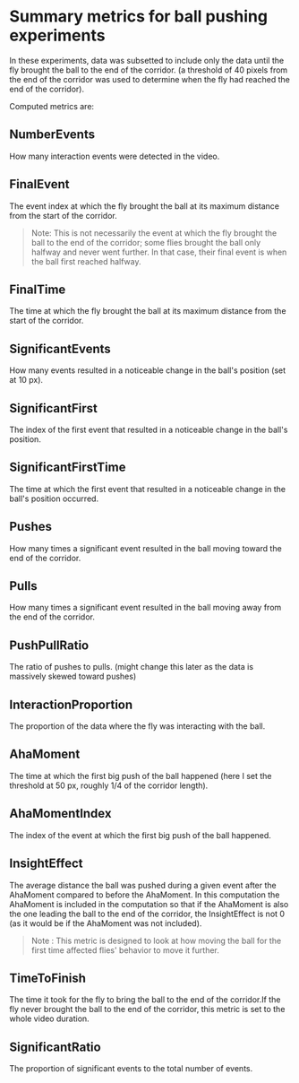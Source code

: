 # Summary metrics for ball pushing experiments

In these experiments, data was subsetted to include only the data until the fly brought the ball to the end of the corridor. (a threshold of 40 pixels from the end of the corridor was used to determine when the fly had reached the end of the corridor).

Computed metrics are: 

## NumberEvents

How many interaction events were detected in the video.

## FinalEvent

The event index at which the fly brought the ball at its maximum distance from the start of the corridor.

> Note: This is not necessarily the event at which the fly brought the ball to the end of the corridor; some flies brought the ball only halfway and never went further. In that case, their final event is when the ball first reached halfway.

## FinalTime

The time at which the fly brought the ball at its maximum distance from the start of the corridor.

## SignificantEvents

How many events resulted in a noticeable change in the ball's position (set at 10 px).

## SignificantFirst

The index of the first event that resulted in a noticeable change in the ball's position.

## SignificantFirstTime

The time at which the first event that resulted in a noticeable change in the ball's position occurred.

## Pushes

How many times a significant event resulted in the ball moving toward the end of the corridor.

## Pulls

How many times a significant event resulted in the ball moving away from the end of the corridor.

## PushPullRatio

The ratio of pushes to pulls. (might change this later as the data is massively skewed toward pushes)

## InteractionProportion

The proportion of the data where the fly was interacting with the ball.

## AhaMoment

The time at which the first big push of the ball happened (here I set the threshold at 50 px, roughly 1/4 of the corridor length).

## AhaMomentIndex

The index of the event at which the first big push of the ball happened.

## InsightEffect

The average distance the ball was pushed during a given event after the AhaMoment compared to before the AhaMoment. In this computation the AhaMoment is included in the computation so that if the AhaMoment is also the one leading the ball to the end of the corridor, the InsightEffect is not 0 (as it would be if the AhaMoment was not included).

> Note : This metric is designed to look at how moving the ball for the first time affected flies' behavior to move it further.

## TimeToFinish

The time it took for the fly to bring the ball to the end of the corridor.If the fly never brought the ball to the end of the corridor, this metric is set to the whole video duration.

## SignificantRatio

The proportion of significant events to the total number of events.